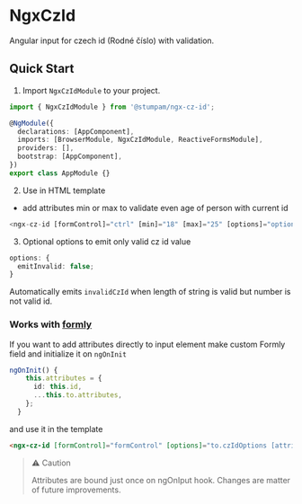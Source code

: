 # NgxCzId

Angular input for czech id (Rodné číslo) with validation.

## Quick Start

1. Import `NgxCzIdModule` to your project.

```typescript
import { NgxCzIdModule } from '@stumpam/ngx-cz-id';

@NgModule({
  declarations: [AppComponent],
  imports: [BrowserModule, NgxCzIdModule, ReactiveFormsModule],
  providers: [],
  bootstrap: [AppComponent],
})
export class AppModule {}
```

2. Use in HTML template

- add attributes min or max to validate even age of person with current id

```typescript
<ngx-cz-id [formControl]="ctrl" [min]="18" [max]="25" [options]="options"></ngx-cz-id>
```
3. Optional options to emit only valid cz id value

```typescript
options: {
  emitInvalid: false;
}
```

Automatically emits `invalidCzId` when length of string is valid but number is not valid id.

### Works with [formly](https://formly.dev)

If you want to add attributes directly to input element make custom Formly field and initialize it on `ngOnInit`

```typescript
ngOnInit() {
    this.attributes = {
      id: this.id,
      ...this.to.attributes,
    };
  }
```

and use it in the template

```HTML
<ngx-cz-id [formControl]="formControl" [options]="to.czIdOptions [attributes]="attributes"></ngx-cz-id>
```

> ⚠ Caution
>
> Attributes are bound just once on ngOnIput hook. Changes are matter of future improvements.
